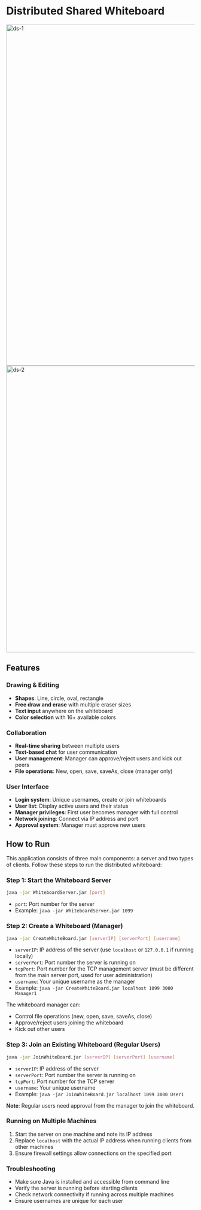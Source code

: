 # Distributed Shared Whiteboard

<img width="912" alt="ds-1" src="https://github.com/user-attachments/assets/6e75a193-4f9e-439d-8f61-61bf69cce3f3" />

<img width="766" alt="ds-2" src="https://github.com/user-attachments/assets/b0682631-d02f-45c5-bf36-8b6bad3c2cfc" />



## Features

### Drawing & Editing
- **Shapes**: Line, circle, oval, rectangle
- **Free draw and erase** with multiple eraser sizes
- **Text input** anywhere on the whiteboard
- **Color selection** with 16+ available colors

### Collaboration
- **Real-time sharing** between multiple users
- **Text-based chat** for user communication
- **User management**: Manager can approve/reject users and kick out peers
- **File operations**: New, open, save, saveAs, close (manager only)

### User Interface
- **Login system**: Unique usernames, create or join whiteboards
- **User list**: Display active users and their status
- **Manager privileges**: First user becomes manager with full control
- **Network joining**: Connect via IP address and port
- **Approval system**: Manager must approve new users

## How to Run

This application consists of three main components: a server and two types of clients. Follow these steps to run the distributed whiteboard:


### Step 1: Start the Whiteboard Server
```bash
java -jar WhiteboardServer.jar [port]
```
- `port`: Port number for the server
- Example: `java -jar WhiteboardServer.jar 1099`


### Step 2: Create a Whiteboard (Manager)
```bash
java -jar CreateWhiteBoard.jar [serverIP] [serverPort] [username]
```
- `serverIP`: IP address of the server (use `localhost` or `127.0.0.1` if running locally)
- `serverPort`: Port number the server is running on
- `tcpPort`: Port number for the TCP management server (must be different from the main server port, used for user administration)
- `username`: Your unique username as the manager
- Example: `java -jar CreateWhiteBoard.jar localhost 1099 3000 Manager1`

The whiteboard manager can:
- Control file operations (new, open, save, saveAs, close)
- Approve/reject users joining the whiteboard
- Kick out other users

### Step 3: Join an Existing Whiteboard (Regular Users)
```bash
java -jar JoinWhiteBoard.jar [serverIP] [serverPort] [username]
```
- `serverIP`: IP address of the server
- `serverPort`: Port number the server is running on  
- `tcpPort`: Port number for the TCP server
- `username`: Your unique username
- Example: `java -jar JoinWhiteBoard.jar localhost 1099 3000 User1`

**Note**: Regular users need approval from the manager to join the whiteboard.

### Running on Multiple Machines
1. Start the server on one machine and note its IP address
2. Replace `localhost` with the actual IP address when running clients from other machines
3. Ensure firewall settings allow connections on the specified port

### Troubleshooting
- Make sure Java is installed and accessible from command line
- Verify the server is running before starting clients
- Check network connectivity if running across multiple machines
- Ensure usernames are unique for each user
